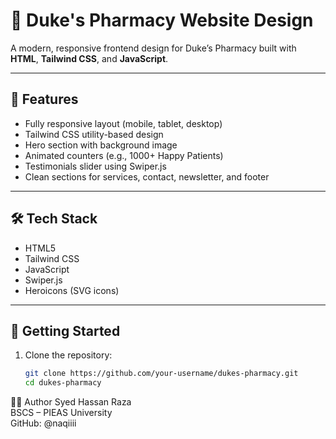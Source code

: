 # 💊 Duke's Pharmacy Website Design

A modern, responsive frontend design for Duke’s Pharmacy built with **HTML**, **Tailwind CSS**, and **JavaScript**.

---

## 🌟 Features

- Fully responsive layout (mobile, tablet, desktop)
- Tailwind CSS utility-based design
- Hero section with background image
- Animated counters (e.g., 1000+ Happy Patients)
- Testimonials slider using Swiper.js
- Clean sections for services, contact, newsletter, and footer

---

## 🛠️ Tech Stack

- HTML5  
- Tailwind CSS  
- JavaScript  
- Swiper.js  
- Heroicons (SVG icons)

---

## 🚀 Getting Started

1. Clone the repository:
   ```bash
   git clone https://github.com/your-username/dukes-pharmacy.git
   cd dukes-pharmacy
👨‍💻 Author
Syed Hassan Raza<br>
BSCS – PIEAS University<br>
GitHub: @naqiiii<br>
